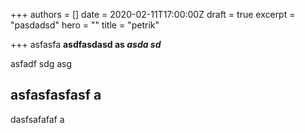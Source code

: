 +++
authors = []
date = 2020-02-11T17:00:00Z
draft = true
excerpt = "pasdadsd"
hero = ""
title = "petrik"

+++
asfasfa **asdfasdasd as _asda sd_**

asfadf sdg asg

## asfasfasfasf a

dasfsafafaf a